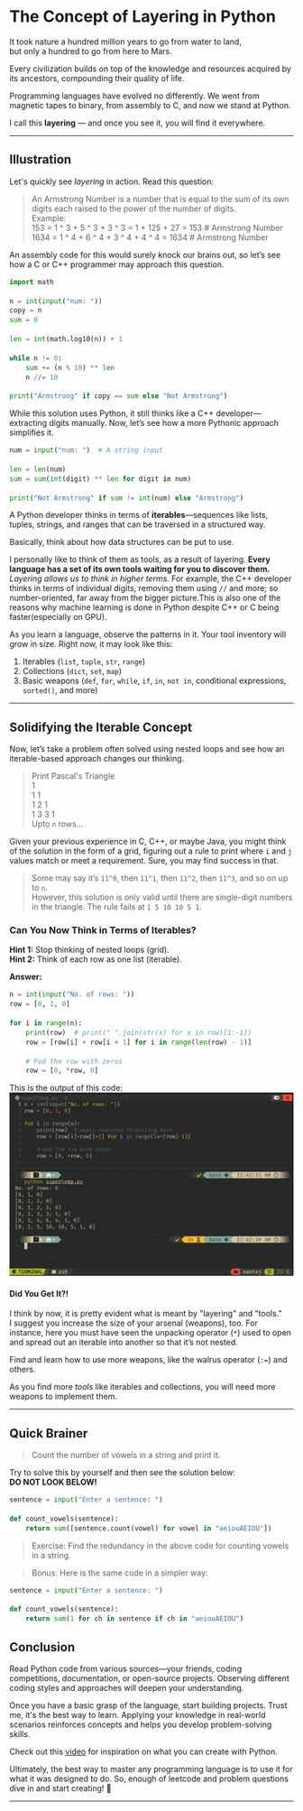 # The Concept of Layering in Python

It took nature a hundred million years to go from water to land,  
but only a hundred to go from here to Mars.

Every civilization builds on top of the knowledge and resources acquired by its ancestors, compounding their quality of life.  

Programming languages have evolved no differently. We went from magnetic tapes to binary, from assembly to C, and now we stand at Python.

I call this **layering** — and once you see it, you will find it everywhere.

---

## Illustration

Let's quickly see *layering* in action. Read this question:

> An Armstrong Number is a number that is equal to the sum of its own digits each raised to the power of the number of digits.  
> Example:  
> 153 = 1 ^ 3 + 5 ^ 3 + 3 ^ 3 = 1 + 125 + 27 = 153 # Armstrong Number  
> 1634 = 1 ^ 4 + 6 ^ 4 + 3 ^ 4 + 4 ^ 4 = 1634 # Armstrong Number  

An assembly code for this would surely knock our brains out, so let’s see how a C or C++ programmer may approach this question.

```python
import math

n = int(input("num: "))
copy = n 
sum = 0

len = int(math.log10(n)) + 1

while n != 0:
    sum += (n % 10) ** len
    n //= 10

print("Armstrong" if copy == sum else "Not Armstrong")
```

While this solution uses Python, it still thinks like a C++ developer—extracting digits manually. Now, let’s see how a more Pythonic approach simplifies it.

```python
num = input("num: ")  # A string input

len = len(num)
sum = sum(int(digit) ** len for digit in num)

print("Not Armstrong" if sum != int(num) else "Armstrong")
```

A Python developer thinks in terms of **iterables**—sequences like lists, tuples, strings, and ranges that can be traversed in a structured way.  

Basically, think about how data structures can be put to use.  

I personally like to think of them as tools, as a result of layering. **Every language has a set of its own tools waiting for you to discover them.** *Layering allows us to think in higher terms.* For example, the C++ developer thinks in terms of individual digits, removing them using `//` and more; so number-oriented, far away from the bigger picture.This is also one of the reasons why machine learning is done in Python despite C++ or C being faster(especially on GPU).

As you learn a language, observe the patterns in it. Your tool inventory will grow in size. Right now, it may look like this:

1. Iterables (`list`, `tuple`, `str`, `range`)  
2. Collections (`dict`, `set`, `map`)  
3. Basic weapons (`def`, `for`, `while`, `if`, `in`, `not in`, conditional expressions, `sorted()`, and more)

---

## Solidifying the Iterable Concept

Now, let’s take a problem often solved using nested loops and see how an iterable-based approach changes our thinking.

> Print Pascal's Triangle  
>     1  
>    1 1  
>   1 2 1  
>  1 3 3 1  
> Upto `n` rows...

Given your previous experience in C, C++, or maybe Java, you might think of the solution in the form of a grid, figuring out a rule to print where `i` and `j` values match or meet a requirement. Sure, you may find success in that.

> Some may say it’s `11^0`, then `11^1`, then `11^2`, then `11^3`, and so on up to `n`.  
> However, this solution is only valid until there are single-digit numbers in the triangle. The rule fails at `1 5 10 10 5 1`.

### Can You Now Think in Terms of Iterables?

**Hint 1:** Stop thinking of nested loops (grid).  
**Hint 2:** Think of each row as one list (iterable).

**Answer:**

```python
n = int(input("No. of rows: "))
row = [0, 1, 0]

for i in range(n):
    print(row)  # print(" ".join(str(x) for x in row)[1:-1]) 
    row = [row[i] + row[i + 1] for i in range(len(row) - 1)]

    # Pad the row with zeros
    row = [0, *row, 0]
```

This is the output of this code:  
![Pascal's Triangle up to line 6](./img/pascalout.png)

#### Did You Get It?!

I think by now, it is pretty evident what is meant by "layering" and "tools."  
I suggest you increase the size of your arsenal (weapons), too. For instance, here you must have seen the unpacking operator (`*`) used to open and spread out an iterable into another so that it’s not nested.

Find and learn how to use more weapons, like the walrus operator (`:=`) and others.  

As you find more *tools* like iterables and collections, you will need more weapons to implement them.

---

## Quick Brainer

> Count the number of vowels in a string and print it.

Try to solve this by yourself and then see the solution below:  
**DO NOT LOOK BELOW!**

```python
sentence = input("Enter a sentence: ")

def count_vowels(sentence):
    return sum([sentence.count(vowel) for vowel in "aeiouAEIOU"])
```

> Exercise: Find the redundancy in the above code for counting vowels in a string.


> Bonus: Here is the same code in a simpler way:

```python
sentence = input("Enter a sentence: ")

def count_vowels(sentence):
    return sum(1 for ch in sentence if ch in "aeiouAEIOU")
```

## Conclusion

Read Python code from various sources—your friends, coding competitions, documentation, or open-source projects. Observing different coding styles and approaches will deepen your understanding.

Once you have a basic grasp of the language, start building projects. Trust me, it's the best way to learn. Applying your knowledge in real-world scenarios reinforces concepts and helps you develop problem-solving skills.

Check out this [video](https://youtu.be/Yh5gcLG6C3Q) for inspiration on what you can create with Python.

Ultimately, the best way to master any programming language is to use it for what it was designed to do. So, enough of leetcode and problem questions dive in and start creating! 🚀

---
